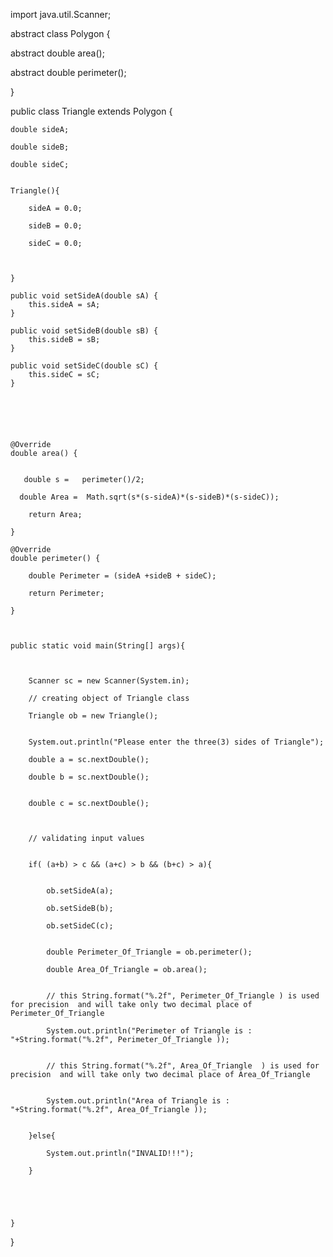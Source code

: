 


import java.util.Scanner;


abstract class Polygon {
    
    
   abstract  double area();
    
   abstract double perimeter(); 
   
   
}


public class Triangle extends Polygon {

    
    double sideA;
    
    double sideB;
    
    double sideC;
    
    
    Triangle(){
        
        sideA = 0.0;
        
        sideB = 0.0;
        
        sideC = 0.0;
        
        
        
    }

    public void setSideA(double sA) {
        this.sideA = sA;
    }

    public void setSideB(double sB) {
        this.sideB = sB;
    }

    public void setSideC(double sC) {
        this.sideC = sC;
    }
    
    
    
    
    
    
    @Override
    double area() {
        
      
       double s =   perimeter()/2;
        
      double Area =  Math.sqrt(s*(s-sideA)*(s-sideB)*(s-sideC));
        
        return Area;
        
    }

    @Override
    double perimeter() {
        
        double Perimeter = (sideA +sideB + sideC);
        
        return Perimeter;
        
    }
   
    
    
    public static void main(String[] args){
        
        
        
        Scanner sc = new Scanner(System.in);
        
        // creating object of Triangle class
        
        Triangle ob = new Triangle();
        
        
        System.out.println("Please enter the three(3) sides of Triangle");
        
        double a = sc.nextDouble();
        
        double b = sc.nextDouble();
        
        
        double c = sc.nextDouble();
        
        
        
        // validating input values 
        
        
        if( (a+b) > c && (a+c) > b && (b+c) > a){
            
            
            ob.setSideA(a);
            
            ob.setSideB(b);
            
            ob.setSideC(c);
            
            
            double Perimeter_Of_Triangle = ob.perimeter();
            
            double Area_Of_Triangle = ob.area();
            
            
            // this String.format("%.2f", Perimeter_Of_Triangle ) is used for precision  and will take only two decimal place of Perimeter_Of_Triangle 
            
            System.out.println("Perimeter of Triangle is : "+String.format("%.2f", Perimeter_Of_Triangle ));
            
            
            // this String.format("%.2f", Area_Of_Triangle  ) is used for precision  and will take only two decimal place of Area_Of_Triangle  
            
            
            System.out.println("Area of Triangle is : "+String.format("%.2f", Area_Of_Triangle ));
            
            
        }else{
            
            System.out.println("INVALID!!!");
            
        }
        
        
    
        
        
    }
    
    

    
    
}



